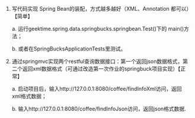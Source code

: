 1. 写代码实现 Spring Bean的装配，方式越多越好（XML、Annotation 都可以）【简单】

    a. 运行geektime.spring.data.springbucks.springbean.Test()下的 main()方法；

    b. 或者在SpringBucksApplicationTests里测试。

2. 通过springmvc实现两个restful查询数据接口：第一个返回json数据格式，第二个返回xml数据格式（可通过改造第一次作业的springbuck项目实现）【正常】

    a. 启动项目后，输入http://127.0.0.1:8080/coffee/findInfoXml访问，返回xml格式数据；

    b. 输入http://127.0.0.1:8080/coffee/findInfoJson访问，返回json格式数据.